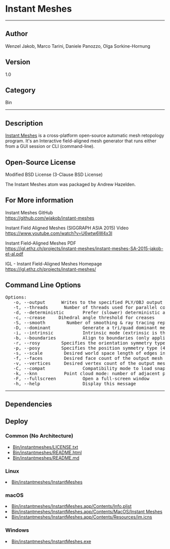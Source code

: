 # Instant Meshes
___

## Author
Wenzel Jakob, Marco Tarini, Daniele Panozzo, Olga Sorkine-Hornung

## Version
1.0

## Category
Bin

___

## Description
<p><a href="https://github.com/wjakob/instant-meshes">Instant Meshes</a> is a cross-platform open-source automatic mesh retopology program. It's an Interactive field-aligned mesh generator that runs either from a GUI session or CLI (command-line).</p>

<h2>Open-Source License</h2>
<p>Modified BSD License (3-Clause BSD License)</p>
<p>The Instant Meshes atom was packaged by Andrew Hazelden.</p>


<h2>For More information</h2>
<p>Instant Meshes GitHub<br>
<a href="https://github.com/wjakob/instant-meshes">https://github.com/wjakob/instant-meshes</a></p>

<p>Instant Field Aligned Meshes (SIGGRAPH ASIA 2015) Video<br>
<a href="https://www.youtube.com/watch?v=U6wtw6W4x3I">https://www.youtube.com/watch?v=U6wtw6W4x3I</a></p>

<p>Instant Field-Aligned Meshes PDF<br>
<a href="https://igl.ethz.ch/projects/instant-meshes/i
nstant-meshes-SA-2015-jakob-et-al.pdf">https://igl.ethz.ch/projects/instant-meshes/instant-meshes-SA-2015-jakob-et-al.pdf</a></p>

<p>IGL - Instant Field-Aligned Meshes Homepage<br>
<a href="https://igl.ethz.ch/projects/instant-meshes/">https://igl.ethz.ch/projects/instant-meshes/</a></p>

<h2>Command Line Options</h2>

<pre>
Options:
   -o, --output <output>     Writes to the specified PLY/OBJ output file in batch mode
   -t, --threads <count>     Number of threads used for parallel computations
   -d, --deterministic       Prefer (slower) deterministic algorithms
   -c, --crease <degrees>    Dihedral angle threshold for creases
   -S, --smooth <iter>       Number of smoothing & ray tracing reprojection steps (default: 2)
   -D, --dominant            Generate a tri/quad dominant mesh instead of a pure tri/quad mesh
   -i, --intrinsic           Intrinsic mode (extrinsic is the default)
   -b, --boundaries          Align to boundaries (only applies when the mesh is not closed)
   -r, --rosy <number>       Specifies the orientation symmetry type (2, 4, or 6)
   -p, --posy <number>       Specifies the position symmetry type (4 or 6)
   -s, --scale <scale>       Desired world space length of edges in the output
   -f, --faces <count>       Desired face count of the output mesh
   -v, --vertices <count>    Desired vertex count of the output mesh
   -C, --compat              Compatibility mode to load snapshots from old software versions
   -k, --knn <count>         Point cloud mode: number of adjacent points to consider
   -F, --fullscreen          Open a full-screen window
   -h, --help                Display this message
</pre>


___

## Dependencies

## Deploy

### Common (No Architecture)

<ul>
<li><a href="https://gitlab.com/WeSuckLess/Reactor/-/blob/master/Atoms/com.WenzelJakob.InstantMeshes/Bin/instantmeshes/LICENSE.txt?ref_type=heads">Bin/instantmeshes/LICENSE.txt</a></li>
<li><a href="https://gitlab.com/WeSuckLess/Reactor/-/blob/master/Atoms/com.WenzelJakob.InstantMeshes/Bin/instantmeshes/README.html?ref_type=heads">Bin/instantmeshes/README.html</a></li>
<li><a href="https://gitlab.com/WeSuckLess/Reactor/-/blob/master/Atoms/com.WenzelJakob.InstantMeshes/Bin/instantmeshes/README.md?ref_type=heads">Bin/instantmeshes/README.md</a></li>
</ul>

### Linux

<li><a href="https://gitlab.com/WeSuckLess/Reactor/-/blob/master/Atoms/com.WenzelJakob.InstantMeshes/Linux/Bin/instantmeshes/InstantMeshes?ref_type=heads">Bin/instantmeshes/InstantMeshes</a></li>

### macOS

<li><a href="https://gitlab.com/WeSuckLess/Reactor/-/blob/master/Atoms/com.WenzelJakob.InstantMeshes/Mac/Bin/instantmeshes/InstantMeshes.app/Contents/Info.plist?ref_type=heads">Bin/instantmeshes/InstantMeshes.app/Contents/Info.plist</a></li>
<li><a href="https://gitlab.com/WeSuckLess/Reactor/-/blob/master/Atoms/com.WenzelJakob.InstantMeshes/Mac/Bin/instantmeshes/InstantMeshes.app/Contents/MacOS/Instant Meshes?ref_type=heads">Bin/instantmeshes/InstantMeshes.app/Contents/MacOS/Instant Meshes</a></li>
<li><a href="https://gitlab.com/WeSuckLess/Reactor/-/blob/master/Atoms/com.WenzelJakob.InstantMeshes/Mac/Bin/instantmeshes/InstantMeshes.app/Contents/Resources/im.icns?ref_type=heads">Bin/instantmeshes/InstantMeshes.app/Contents/Resources/im.icns</a></li>

### Windows

<li><a href="https://gitlab.com/WeSuckLess/Reactor/-/blob/master/Atoms/com.WenzelJakob.InstantMeshes/Windows/Bin/instantmeshes/InstantMeshes.exe?ref_type=heads">Bin/instantmeshes/InstantMeshes.exe</a></li>
